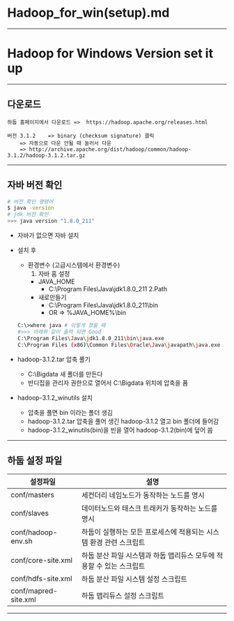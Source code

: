 # Hadoop_for_win(setup).md
---



# Hadoop for Windows Version set it up
---
## 다운로드 
```
하둡 홈페이지에서 다운로드 =>  https://hadoop.apache.org/releases.html

버전 3.1.2	=> binary (checksum signature) 클릭         
    => 자동으로 다운 안될 때 눌러서 다운  
    => http://archive.apache.org/dist/hadoop/common/hadoop-3.1.2/hadoop-3.1.2.tar.gz 
```
---
## 자바 버전 확인 
```bash
# 버전 확인 명령어 
$ java -version
# jdk 버전 확인 
>>> java version "1.8.0_211"
```
- 자바가 없으면 자바 설치
- 설치 후
    - 환경변수 (고급시스템에서 환경변수)
        1. 자바 홈 설정 
        - JAVA_HOME 
            - C:\Program Files\Java\jdk1.8.0_211
        2.Path 
        - 새로만들기 
            - C:\Program Files\Java\jdk1.8.0_211\bin  
            - OR =>  %JAVA_HOME%\bin 
            
    ```bash
    C:\>where java # 이렇게 쳤을 때
    #>>> 아래와 같이 출력 되면 Good
    C:\Program Files\Java\jdk1.8.0_211\bin\java.exe
    C:\Program Files (x86)\Common Files\Oracle\Java\javapath\java.exe
    ```
- hadoop-3.1.2.tar 압축 풀기 
    - C:\Bigdata 새 폴더를 만든다 
    - 반디집을 관리자 권한으로 열어서 C:\Bigdata 위치에 압축을 품 

- hadoop-3.1.2_winutils 설치 
    - 압축을 풀면 bin 이라는 폴더 생김 
    - hadoop-3.1.2.tar 압축을 풀어 생긴 hadoop-3.1.2 열고 bin 폴더에 들어감    
    - hadoop-3.1.2_winutils(bin)을 빈을 열어 hadoop-3.1.2(bin)에 덮어 씀     


---

## 하둡 설정 파일 

|설정파일|설명|
|---------|---|
|conf/masters|세컨더리 네임노드가 동작하는 노드를 명시|
|conf/slaves|데이터노드와 태스크 트래커가 동작하는 노드를 명시|
|conf/hadoop-env.sh|하둡이 실행하는 모든 프로세스에 적용되는 시스템 환경 관련 스크립트|
|conf/core-site.xml|하둡 분산 파일 시스템과 하둡 맵리듀스 모두에 적용할 수 있는 스크립트|
|conf/hdfs-site.xml|하둡 분산 파일 시스템 설정 스크립트|
|conf/mapred-site.xml|하둡 맵리듀스 설정 스크립트|


---